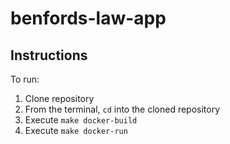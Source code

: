 # benfords-law-app


## Instructions


To run:

1. Clone repository
2. From the terminal, `cd` into the cloned repository
3. Execute `make docker-build`
4. Execute `make docker-run`
